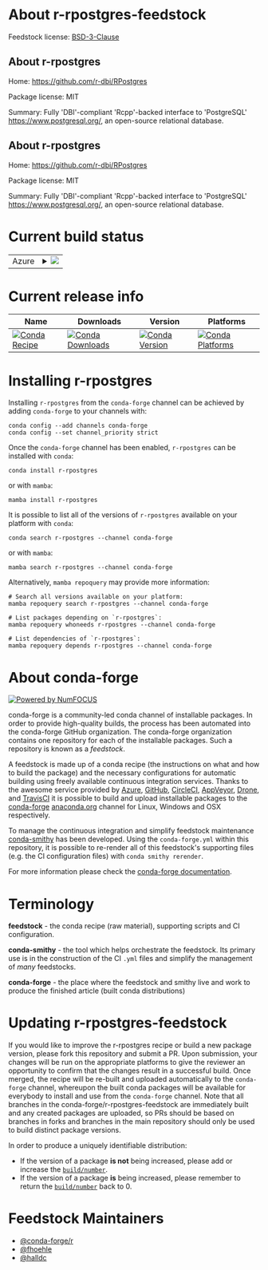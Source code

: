 About r-rpostgres-feedstock
===========================

Feedstock license: [BSD-3-Clause](https://github.com/conda-forge/r-rpostgres-feedstock/blob/main/LICENSE.txt)


About r-rpostgres
-----------------

Home: https://github.com/r-dbi/RPostgres

Package license: MIT

Summary: Fully 'DBI'-compliant 'Rcpp'-backed interface to 'PostgreSQL' <https://www.postgresql.org/>,
an open-source relational database.


About r-rpostgres
-----------------

Home: https://github.com/r-dbi/RPostgres

Package license: MIT

Summary: Fully 'DBI'-compliant 'Rcpp'-backed interface to 'PostgreSQL' <https://www.postgresql.org/>,
an open-source relational database.


Current build status
====================


<table>
    
  <tr>
    <td>Azure</td>
    <td>
      <details>
        <summary>
          <a href="https://dev.azure.com/conda-forge/feedstock-builds/_build/latest?definitionId=5770&branchName=main">
            <img src="https://dev.azure.com/conda-forge/feedstock-builds/_apis/build/status/r-rpostgres-feedstock?branchName=main">
          </a>
        </summary>
        <table>
          <thead><tr><th>Variant</th><th>Status</th></tr></thead>
          <tbody><tr>
              <td>linux_64_r_base4.2</td>
              <td>
                <a href="https://dev.azure.com/conda-forge/feedstock-builds/_build/latest?definitionId=5770&branchName=main">
                  <img src="https://dev.azure.com/conda-forge/feedstock-builds/_apis/build/status/r-rpostgres-feedstock?branchName=main&jobName=linux&configuration=linux%20linux_64_r_base4.2" alt="variant">
                </a>
              </td>
            </tr><tr>
              <td>linux_64_r_base4.3</td>
              <td>
                <a href="https://dev.azure.com/conda-forge/feedstock-builds/_build/latest?definitionId=5770&branchName=main">
                  <img src="https://dev.azure.com/conda-forge/feedstock-builds/_apis/build/status/r-rpostgres-feedstock?branchName=main&jobName=linux&configuration=linux%20linux_64_r_base4.3" alt="variant">
                </a>
              </td>
            </tr><tr>
              <td>osx_64_r_base4.2</td>
              <td>
                <a href="https://dev.azure.com/conda-forge/feedstock-builds/_build/latest?definitionId=5770&branchName=main">
                  <img src="https://dev.azure.com/conda-forge/feedstock-builds/_apis/build/status/r-rpostgres-feedstock?branchName=main&jobName=osx&configuration=osx%20osx_64_r_base4.2" alt="variant">
                </a>
              </td>
            </tr><tr>
              <td>osx_64_r_base4.3</td>
              <td>
                <a href="https://dev.azure.com/conda-forge/feedstock-builds/_build/latest?definitionId=5770&branchName=main">
                  <img src="https://dev.azure.com/conda-forge/feedstock-builds/_apis/build/status/r-rpostgres-feedstock?branchName=main&jobName=osx&configuration=osx%20osx_64_r_base4.3" alt="variant">
                </a>
              </td>
            </tr><tr>
              <td>osx_arm64_r_base4.2</td>
              <td>
                <a href="https://dev.azure.com/conda-forge/feedstock-builds/_build/latest?definitionId=5770&branchName=main">
                  <img src="https://dev.azure.com/conda-forge/feedstock-builds/_apis/build/status/r-rpostgres-feedstock?branchName=main&jobName=osx&configuration=osx%20osx_arm64_r_base4.2" alt="variant">
                </a>
              </td>
            </tr><tr>
              <td>osx_arm64_r_base4.3</td>
              <td>
                <a href="https://dev.azure.com/conda-forge/feedstock-builds/_build/latest?definitionId=5770&branchName=main">
                  <img src="https://dev.azure.com/conda-forge/feedstock-builds/_apis/build/status/r-rpostgres-feedstock?branchName=main&jobName=osx&configuration=osx%20osx_arm64_r_base4.3" alt="variant">
                </a>
              </td>
            </tr>
          </tbody>
        </table>
      </details>
    </td>
  </tr>
</table>

Current release info
====================

| Name | Downloads | Version | Platforms |
| --- | --- | --- | --- |
| [![Conda Recipe](https://img.shields.io/badge/recipe-r--rpostgres-green.svg)](https://anaconda.org/conda-forge/r-rpostgres) | [![Conda Downloads](https://img.shields.io/conda/dn/conda-forge/r-rpostgres.svg)](https://anaconda.org/conda-forge/r-rpostgres) | [![Conda Version](https://img.shields.io/conda/vn/conda-forge/r-rpostgres.svg)](https://anaconda.org/conda-forge/r-rpostgres) | [![Conda Platforms](https://img.shields.io/conda/pn/conda-forge/r-rpostgres.svg)](https://anaconda.org/conda-forge/r-rpostgres) |

Installing r-rpostgres
======================

Installing `r-rpostgres` from the `conda-forge` channel can be achieved by adding `conda-forge` to your channels with:

```
conda config --add channels conda-forge
conda config --set channel_priority strict
```

Once the `conda-forge` channel has been enabled, `r-rpostgres` can be installed with `conda`:

```
conda install r-rpostgres
```

or with `mamba`:

```
mamba install r-rpostgres
```

It is possible to list all of the versions of `r-rpostgres` available on your platform with `conda`:

```
conda search r-rpostgres --channel conda-forge
```

or with `mamba`:

```
mamba search r-rpostgres --channel conda-forge
```

Alternatively, `mamba repoquery` may provide more information:

```
# Search all versions available on your platform:
mamba repoquery search r-rpostgres --channel conda-forge

# List packages depending on `r-rpostgres`:
mamba repoquery whoneeds r-rpostgres --channel conda-forge

# List dependencies of `r-rpostgres`:
mamba repoquery depends r-rpostgres --channel conda-forge
```


About conda-forge
=================

[![Powered by
NumFOCUS](https://img.shields.io/badge/powered%20by-NumFOCUS-orange.svg?style=flat&colorA=E1523D&colorB=007D8A)](https://numfocus.org)

conda-forge is a community-led conda channel of installable packages.
In order to provide high-quality builds, the process has been automated into the
conda-forge GitHub organization. The conda-forge organization contains one repository
for each of the installable packages. Such a repository is known as a *feedstock*.

A feedstock is made up of a conda recipe (the instructions on what and how to build
the package) and the necessary configurations for automatic building using freely
available continuous integration services. Thanks to the awesome service provided by
[Azure](https://azure.microsoft.com/en-us/services/devops/), [GitHub](https://github.com/),
[CircleCI](https://circleci.com/), [AppVeyor](https://www.appveyor.com/),
[Drone](https://cloud.drone.io/welcome), and [TravisCI](https://travis-ci.com/)
it is possible to build and upload installable packages to the
[conda-forge](https://anaconda.org/conda-forge) [anaconda.org](https://anaconda.org/)
channel for Linux, Windows and OSX respectively.

To manage the continuous integration and simplify feedstock maintenance
[conda-smithy](https://github.com/conda-forge/conda-smithy) has been developed.
Using the ``conda-forge.yml`` within this repository, it is possible to re-render all of
this feedstock's supporting files (e.g. the CI configuration files) with ``conda smithy rerender``.

For more information please check the [conda-forge documentation](https://conda-forge.org/docs/).

Terminology
===========

**feedstock** - the conda recipe (raw material), supporting scripts and CI configuration.

**conda-smithy** - the tool which helps orchestrate the feedstock.
                   Its primary use is in the construction of the CI ``.yml`` files
                   and simplify the management of *many* feedstocks.

**conda-forge** - the place where the feedstock and smithy live and work to
                  produce the finished article (built conda distributions)


Updating r-rpostgres-feedstock
==============================

If you would like to improve the r-rpostgres recipe or build a new
package version, please fork this repository and submit a PR. Upon submission,
your changes will be run on the appropriate platforms to give the reviewer an
opportunity to confirm that the changes result in a successful build. Once
merged, the recipe will be re-built and uploaded automatically to the
`conda-forge` channel, whereupon the built conda packages will be available for
everybody to install and use from the `conda-forge` channel.
Note that all branches in the conda-forge/r-rpostgres-feedstock are
immediately built and any created packages are uploaded, so PRs should be based
on branches in forks and branches in the main repository should only be used to
build distinct package versions.

In order to produce a uniquely identifiable distribution:
 * If the version of a package **is not** being increased, please add or increase
   the [``build/number``](https://docs.conda.io/projects/conda-build/en/latest/resources/define-metadata.html#build-number-and-string).
 * If the version of a package **is** being increased, please remember to return
   the [``build/number``](https://docs.conda.io/projects/conda-build/en/latest/resources/define-metadata.html#build-number-and-string)
   back to 0.

Feedstock Maintainers
=====================

* [@conda-forge/r](https://github.com/conda-forge/r/)
* [@fhoehle](https://github.com/fhoehle/)
* [@halldc](https://github.com/halldc/)

